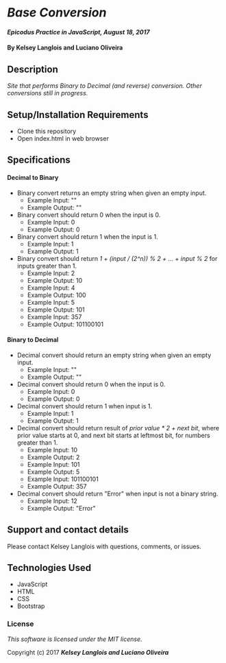 # _Base Conversion_

#### _Epicodus Practice in JavaScript, August 18, 2017_

#### By Kelsey Langlois and Luciano Oliveira

## Description

_Site that performs Binary to Decimal (and reverse) conversion. Other conversions still in progress._

## Setup/Installation Requirements

* Clone this repository
* Open index.html in web browser

## Specifications

#### Decimal to Binary

* Binary convert returns an empty string when given an empty input.
  * Example Input: ""
  * Example Output: ""
* Binary convert should return 0 when the input is 0.
  * Example Input: 0
  * Example Output: 0
* Binary convert should return 1 when the input is 1.
  * Example Input: 1
  * Example Output: 1
* Binary convert should return _1 + (input / (2^n)) % 2 + ... + input % 2_ for inputs greater than 1.
  * Example Input: 2
  * Example Output: 10
  * Example Input: 4
  * Example Output: 100
  * Example Input: 5
  * Example Output: 101
  * Example Input: 357
  * Example Output: 101100101

#### Binary to Decimal

* Decimal convert should return an empty string when given an empty input.
  * Example Input: ""
  * Example Output: ""
* Decimal convert should return 0 when the input is 0.
  * Example Input: 0
  * Example Output: 0
* Decimal convert should return 1 when input is 1.
  * Example Input: 1
  * Example Output: 1
* Decimal convert should return result of _prior value * 2 + next bit_, where prior value starts at 0, and next bit starts at leftmost bit, for numbers greater than 1.
  * Example Input: 10
  * Example Output: 2
  * Example Input: 101
  * Example Output: 5
  * Example Input: 101100101
  * Example Output: 357
* Decimal convert should return "Error" when input is not a binary string.
  * Example Input: 12
  * Example Output: "Error"
  
## Support and contact details

Please contact Kelsey Langlois with questions, comments, or issues.

## Technologies Used

* JavaScript
* HTML
* CSS
* Bootstrap

### License

*This software is licensed under the MIT license.*

Copyright (c) 2017 **_Kelsey Langlois and Luciano Oliveira_**
